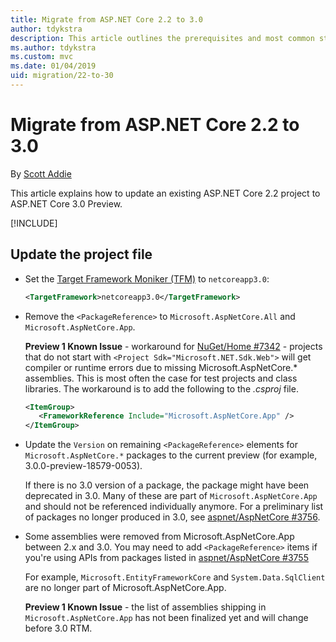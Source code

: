 ```yaml
---
title: Migrate from ASP.NET Core 2.2 to 3.0
author: tdykstra
description: This article outlines the prerequisites and most common steps for migrating an ASP.NET Core 2.2 project to ASP.NET Core 3.0.
ms.author: tdykstra
ms.custom: mvc
ms.date: 01/04/2019
uid: migration/22-to-30
---
```

# Migrate from ASP.NET Core 2.2 to 3.0

By [Scott Addie](https://github.com/scottaddie)

This article explains how to update an existing ASP.NET Core 2.2 project to ASP.NET Core 3.0 Preview.

[!INCLUDE[](~/includes/net-core-prereqs-all-3.0.md)]

## Update the project file

* Set the [Target Framework Moniker (TFM)](/dotnet/standard/frameworks#referring-to-frameworks) to `netcoreapp3.0`:

  ```xml
  <TargetFramework>netcoreapp3.0</TargetFramework>
  ```

* Remove the `<PackageReference>` to `Microsoft.AspNetCore.All` and `Microsoft.AspNetCore.App`.

  **Preview 1 Known Issue** - workaround for [NuGet/Home #7342](https://github.com/NuGet/Home/issues/7342) - projects that do not start with `<Project Sdk="Microsoft.NET.Sdk.Web">` will get compiler or runtime errors due to missing Microsoft.AspNetCore.* assemblies. This is most often the case for test projects and class libraries. The workaround is to add the following to the *.csproj* file.

  ```xml
  <ItemGroup>
     <FrameworkReference Include="Microsoft.AspNetCore.App" />
  </ItemGroup>
  ```

* Update the `Version` on remaining `<PackageReference>` elements for `Microsoft.AspNetCore.*` packages to the current preview (for example, 3.0.0-preview-18579-0053).

  If there is no 3.0 version of a package, the package might have been deprecated in 3.0. Many of these are part of `Microsoft.AspNetCore.App` and should not be referenced individually anymore. For a preliminary list of packages no longer produced in 3.0, see [aspnet/AspNetCore #3756](https://github.com/aspnet/AspNetCore/issues/3756).

* Some assemblies were removed from Microsoft.AspNetCore.App between 2.x and 3.0. You may need to add `<PackageReference>` items if you're using APIs from packages listed in [aspnet/AspNetCore #3755](https://github.com/aspnet/AspNetCore/issues/3755)

  For example, `Microsoft.EntityFrameworkCore` and `System.Data.SqlClient` are no longer part of Microsoft.AspNetCore.App.

  **Preview 1 Known Issue** - the list of assemblies shipping in `Microsoft.AspNetCore.App` has not been finalized yet and will change before 3.0 RTM.

